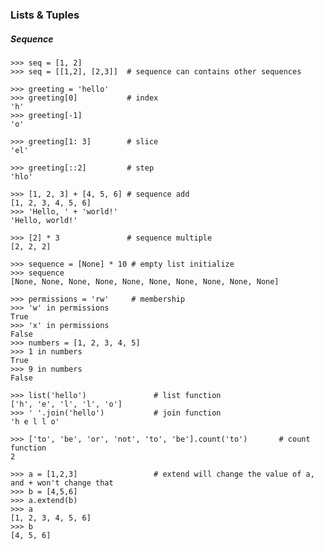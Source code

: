 ### Lists & Tuples

##### Sequence

    >>> seq = [1, 2]
    >>> seq = [[1,2], [2,3]]  # sequence can contains other sequences

    >>> greeting = 'hello'  
    >>> greeting[0]           # index
    'h'
    >>> greeting[-1]
    'o'

    >>> greeting[1: 3]        # slice  
    'el'

    >>> greeting[::2]         # step  
    'hlo'

    >>> [1, 2, 3] + [4, 5, 6] # sequence add
    [1, 2, 3, 4, 5, 6]
    >>> 'Hello, ' + 'world!'
    'Hello, world!'

    >>> [2] * 3               # sequence multiple  
    [2, 2, 2]

    >>> sequence = [None] * 10 # empty list initialize
    >>> sequence    
    [None, None, None, None, None, None, None, None, None, None]

    >>> permissions = 'rw'     # membership
    >>> 'w' in permissions
    True
    >>> 'x' in permissions
    False
    >>> numbers = [1, 2, 3, 4, 5]
    >>> 1 in numbers
    True
    >>> 9 in numbers
    False

    >>> list('hello')               # list function
    ['h', 'e', 'l', 'l', 'o']
    >>> ' '.join('hello')           # join function
    'h e l l o'

    >>> ['to', 'be', 'or', 'not', 'to', 'be'].count('to')       # count function
    2

    >>> a = [1,2,3]                 # extend will change the value of a, and + won't change that
    >>> b = [4,5,6]
    >>> a.extend(b)
    >>> a
    [1, 2, 3, 4, 5, 6]
    >>> b
    [4, 5, 6]